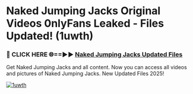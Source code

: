 # Naked Jumping Jacks Original Videos 0nlyFans Leaked - Files Updated! (1uwth)

<h3>🔴 CLICK HERE 🌐==►► <a href="https://tinyurl.com/up5wt9bj" rel="nofollow">Naked Jumping Jacks Updated Files</a></h3>

Get Naked Jumping Jacks and all content. Now you can access all videos and pictures of Naked Jumping Jacks. New Updated Files 2025!

[![1uwth](https://i.imgur.com/ABiUzMV.gif)](https://tinyurl.com/up5wt9bj)

